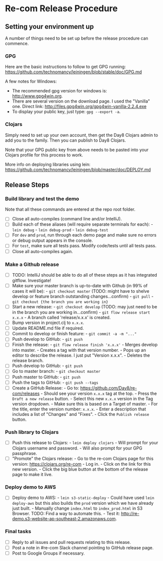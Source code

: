 # Re-com Release Procedure

## Setting your environment up

A number of things need to be set up before the release procedure can commence.

### GPG

Here are the basic instructions to follow to get GPG running: https://github.com/technomancy/leiningen/blob/stable/doc/GPG.md

A few notes for Windows:

 - The recommended gpg version for windows is: http://www.gpg4win.org.
 - There are several version on the download page. I used the "Vanilla" one. Direct link: http://files.gpg4win.org/gpg4win-vanilla-2.2.4.exe
 - To display your public key, just type: `gpg --export -a`.

### Clojars

Simply need to set up your own account, then get the Day8 Clojars admin to add you to the family. Then you can publish to Day8 Clojars.
 
Note that your GPG public key from above needs to be pasted into your Clojars profile for this process to work.

More info on deploying libraries using lein: https://github.com/technomancy/leiningen/blob/master/doc/DEPLOY.md

## Release Steps

### Build library and test the demo

Note that all these commands are entered at the repo root folder.

- [ ] Close all auto-compiles (command line and/or IntelliJ).
- [ ] Build each of these aliases (will require separate terminals for each):
       - `lein debug`
       - `lein debug-prod`
       - `lein debug-test`
- [ ] For `dev` and `prod`, run through each demo page and make sure no errors or debug output appears in the console. 
- [ ] For `test`, make sure all tests pass. Modify code/tests until all tests pass. 
- [ ] Close all auto-compiles again.

### Make a Github release

- [ ] TODO: IntelliJ should be able to do all of these steps as it has integrated gitflow. Investigate!
- [ ] Make sure your master branch is up-to-date with Github (in 99% of cases it will be):
       - `git checkout master` (TODO: might have to shelve develop or feature branch outstanding changes...confirm)
       - `git pull`
       - `git checkout {the branch you are working in}`
- [ ] Start a new release:
       - `git checkout develop` (TODO: may just need to be in the branch you are working in...confirm)
       - `git flow release start x.x.x`
       - A branch called 'release/x.x.x' is created.
- [ ] Bump version in project.clj to `x.x.x`.
- [ ] Update README.md file if required.
- [ ] Commit to develop or finish feature:
       - `git commit -a -m "..."` 
- [ ] Push develop to GitHub:
       - `git push`
- [ ] Finish the release:
       - `git flow release finish 'x.x.x'`
       - Merges develop into master.
       - Creates a tag with that version number.
       - Pops up an editor to describe the release. I just put "Version x.x.x".
       - Deletes the release branch.
- [ ] Push develop to GitHub:
       - `git push`
- [ ] Go to master branch:
       - `git checkout master`
- [ ] Push master to GitHub:
       - `git push`
- [ ] Push the tags to GitHub:
       - `git push --tags`
- [ ] Create a GitHub Release:
       - Go to: https://github.com/Day8/re-com/releases
       - Should see your version `x.x.x` tag at the top.
       - Press the `Draft a new release` button.
       - Select this new `x.x.x` version in the Tag version dropdown.
       - Make sure this is based on a Target of master.
       - For the title, enter the version number: `x.x.x`.
       - Enter a description that includes a list of "Changes" and "Fixes".
       - Click the `Publish release` button.

### Push library to Clojars

- [ ] Push this release to Clojars:
       - `lein deploy clojars`
       - Will prompt for your Clojars username and password.
       - Will also prompt for your GPG passphrase.
- [ ] "Promote" the Clojars release:
       - Go to the re-com Clojars page for this version: https://clojars.org/re-com
       - Log in.
       - Click on the link for this new version.
       - Click the big blue button at the bottom of the release page to make it live.

### Deploy demo to AWS

- [ ] Deploy demo to AWS:
       - `lein s3-static-deploy`
       - Could have used `lein deploy-aws` but this also builds the `prod` version which we have already just built.
       - Manually change `index.html` to `index_prod.html` in S3 Browser. TODO: Find a way to automate this.
       - Test it: http://re-demo.s3-website-ap-southeast-2.amazonaws.com.

### Final tasks

- [ ] Reply to all issues and pull requests relating to this release.
- [ ] Post a note in #re-com Slack channel pointing to GitHub release page.
- [ ] Post to Google Groups if necessary.
